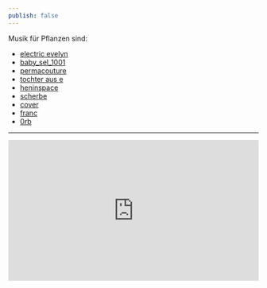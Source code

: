 ```yaml
---
publish: false
---
```


Musik für Pflanzen sind:

- [electric evelyn](https://soundcloud.com/electricevelyn)
- [baby_sel_1001](https://soundcloud.com/selmel)
- [permacouture](https://soundcloud.com/perma_couture)
- [tochter aus e](https://soundcloud.com/tochterause)
- [heninspace](https://soundcloud.com/heninspace)
- [scherbe](https://soundcloud.com/scherbe)
- [cover](https://soundcloud.com/covahmuzak)
- [franc](https://soundcloud.com/funkfrnk)
- [0rb](https://soundcloud.com/0rrb)


---

<div style="position: relative; overflow: hidden; width: 100%; padding-top: 56.25%;">
    <iframe 
        src="https://www.youtube.com/embed/VkhcQXIi8CY" 
        frameBorder="0" 
        allow="accelerometer; autoplay; clipboard-write; encrypted-media; gyroscope; picture-in-picture; web-share" 
        allowFullScreen 
        style="position: absolute; top: 0; left: 0; width: 100%; height: 100%; border: 0;">
    </iframe>
</div>
